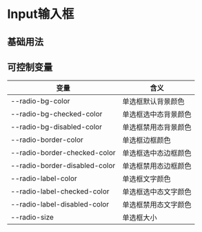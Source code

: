 # Input输入框



## 基础用法



## 可控制变量

| 变量                          | 含义                 |
| ----------------------------- | -------------------- |
| --radio-bg-color              | 单选框默认背景颜色   |
| --radio-bg-checked-color      | 单选框选中态背景颜色 |
| --radio-bg-disabled-color     | 单选框禁用态背景颜色 |
| --radio-border-color          | 单选框边框颜色       |
| --radio-border-checked-color  | 单选框选中态边框颜色 |
| --radio-border-disabled-color | 单选框禁用态边框颜色 |
| --radio-label-color           | 单选框文字颜色       |
| --radio-label-checked-color   | 单选框选中态文字颜色 |
| --radio-label-disabled-color  | 单选框禁用态文字颜色 |
| --radio-size                  | 单选框大小           |

